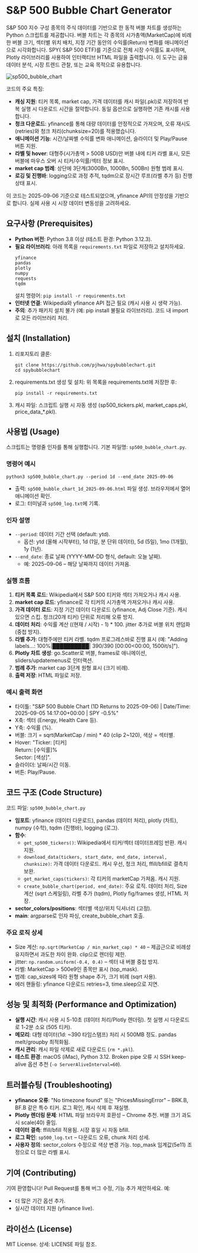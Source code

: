 # S&P 500 Bubble Chart Generator

S&P 500 지수 구성 종목의 주식 데이터를 기반으로 한 동적 버블 차트를 생성하는 Python 스크립트를 제공합니다. 버블 차트는 각 종목의 시가총액(MarketCap)에 비례한 버블 크기, 섹터별 위치 배치, 지정 기간 동안의 수익률(Return) 변화를 애니메이션으로 시각화합니다. SPY( S&P 500 ETF)를 기준으로 전체 시장 수익률도 표시하며, Plotly 라이브러리를 사용하여 인터랙티브 HTML 파일을 출력합니다. 이 도구는 금융 데이터 분석, 시장 트렌드 관찰, 또는 교육 목적으로 유용합니다.

![sp500_bubble_chart](https://github.com/user-attachments/assets/f2d3aa77-54df-4b0c-a3e0-f99163f6465b)

코드의 주요 특징:
- **캐싱 지원**: 티커 목록, market cap, 가격 데이터를 캐시 파일(.pkl)로 저장하여 반복 실행 시 다운로드 시간을 절약합니다. 동일 옵션으로 실행하면 기존 캐시를 사용합니다.
- **청크 다운로드**: yfinance를 통해 대량 데이터를 안정적으로 가져오며, 오류 재시도(retries)와 청크 처리(chunksize=20)를 적용했습니다.
- **애니메이션 기능**: 시간/날짜별 수익률 변화 애니메이션, 슬라이더 및 Play/Pause 버튼 지원.
- **라벨 및 hover**: 대형주(시가총액 > 500B USD)만 버블 내에 티커 라벨 표시, 모든 버블에 마우스 오버 시 티커/수익률/섹터 정보 표시.
- **market cap 범례**: 상단에 3단계(3000Bn, 1000Bn, 500Bn) 원형 범례 표시.
- **로깅 및 진행바**: logging으로 과정 추적, tqdm으로 장시간 루프(라벨 추가 등) 진행 상태 표시.

이 코드는 2025-09-06 기준으로 테스트되었으며, yfinance API의 안정성을 기반으로 합니다. 실제 사용 시 시장 데이터 변동성을 고려하세요.

## 요구사항 (Prerequisites)

- **Python 버전**: Python 3.8 이상 (테스트 환경: Python 3.12.3).
- **필요 라이브러리**: 아래 목록을 `requirements.txt` 파일로 저장하고 설치하세요.
  ```
  yfinance
  pandas
  plotly
  numpy
  requests
  tqdm
  ```
  설치 명령어: `pip install -r requirements.txt`
- **인터넷 연결**: Wikipedia와 yfinance API 접근 필요 (캐시 사용 시 생략 가능).
- **주의**: 추가 패키지 설치 불가 (예: pip install 불필요 라이브러리). 코드 내 import로 모든 라이브러리 처리.

## 설치 (Installation)

1. 리포지토리 클론:
   ```
   git clone https://github.com/pjhwa/spybubblechart.git
   cd spybubblechart
   ```

2. requirements.txt 생성 및 설치:
   위 목록을 requirements.txt에 저장한 후:
   ```
   pip install -r requirements.txt
   ```

3. 캐시 파일: 스크립트 실행 시 자동 생성 (sp500_tickers.pkl, market_caps.pkl, price_data_*.pkl).

## 사용법 (Usage)

스크립트는 명령줄 인자를 통해 실행합니다. 기본 파일명: `sp500_bubble_chart.py`.

### 명령어 예시
```
python3 sp500_bubble_chart.py --period 1d --end_date 2025-09-06
```
- 출력: `sp500_bubble_chart_1d_2025-09-06.html` 파일 생성. 브라우저에서 열어 애니메이션 확인.
- 로그: 터미널과 `sp500_log.txt`에 기록.

### 인자 설명
- `--period`: 데이터 기간 선택 (default: ytd).
  - 옵션: ytd (올해 시작부터), 1d (1일, 분 단위 데이터), 5d (5일), 1mo (1개월), 1y (1년).
- `--end_date`: 종료 날짜 (YYYY-MM-DD 형식, default: 오늘 날짜).
  - 예: 2025-09-06 – 해당 날짜까지 데이터 가져옴.

### 실행 흐름
1. **티커 목록 로드**: Wikipedia에서 S&P 500 티커와 섹터 가져오거나 캐시 사용.
2. **market cap 로드**: yfinance로 각 티커의 시가총액 가져오거나 캐시 사용.
3. **가격 데이터 로드**: 지정 기간 데이터 다운로드 (yfinance, Adj Close 기준). 캐시 있으면 스킵. 청크(20개 티커) 단위로 처리해 오류 방지.
4. **데이터 처리**: 수익률 계산 ((현재 / 시작) - 1) * 100. jitter 추가로 버블 위치 랜덤화 (중첩 방지).
5. **라벨 추가**: 대형주에만 티커 라벨. tqdm 프로그레스바로 진행 표시 (예: "Adding labels...: 100%|██████████| 390/390 [00:00<00:00, 1500it/s]").
6. **Plotly 차트 생성**: go.Scatter로 버블, frames로 애니메이션, sliders/updatemenus로 인터랙션.
7. **범례 추가**: market cap 3단계 원형 표시 (크기 비례).
8. **출력 저장**: HTML 파일로 저장.

### 예시 출력 화면
- 타이틀: "S&P 500 Bubble Chart (1D Returns to 2025-09-06) | Date/Time: 2025-09-05 14:17:00+00:00 | SPY -0.5%"
- X축: 섹터 (Energy, Health Care 등).
- Y축: 수익률 (%).
- 버블: 크기 = sqrt(MarketCap / min) * 40 (clip 2~120), 색상 = 섹터별.
- Hover: "Ticker: [티커]<br>Return: [수익률]%<br>Sector: [색상]".
- 슬라이더: 날짜/시간 이동.
- 버튼: Play/Pause.

## 코드 구조 (Code Structure)

코드 파일: `sp500_bubble_chart.py`

- **임포트**: yfinance (데이터 다운로드), pandas (데이터 처리), plotly (차트), numpy (수학), tqdm (진행바), logging (로그).
- **함수**:
  - `get_sp500_tickers()`: Wikipedia에서 티커/섹터 데이터프레임 반환. 캐시 지원.
  - `download_data(tickers, start_date, end_date, interval, chunksize)`: 가격 데이터 다운로드. 캐시 우선, 청크 처리, ffill/bfill로 결측치 보완.
  - `get_market_caps(tickers)`: 각 티커의 marketCap 가져옴. 캐시 지원.
  - `create_bubble_chart(period, end_date)`: 주요 로직. 데이터 처리, Size 계산 (sqrt 스케일링), 라벨 추가 (tqdm), Plotly fig/frames 생성, HTML 저장.
- **sector_colors/positions**: 섹터별 색상/위치 딕셔너리 (고정).
- **main**: argparse로 인자 파싱, create_bubble_chart 호출.

### 주요 로직 상세
- Size 계산: `np.sqrt(MarketCap / min_market_cap) * 40` – 제곱근으로 비례성 유지하면서 과도한 차이 완화. clip으로 렌더링 제한.
- jitter: `np.random.uniform(-0.4, 0.4)` – 섹터 내 버블 중첩 방지.
- 라벨: MarketCap > 500e9인 종목만 표시 (top_mask).
- 범례: cap_sizes에 따라 원형 shape 추가, 크기 비례 (sqrt 사용).
- 에러 핸들링: yfinance 다운로드 retries=3, time.sleep으로 지연.

## 성능 및 최적화 (Performance and Optimization)

- **실행 시간**: 캐시 사용 시 5-10초 (데이터 처리/Plotly 렌더링). 첫 실행 시 다운로드로 1-2분 소요 (505 티커).
- **메모리**: 대형 데이터(1d: ~390 타임스탬프) 처리 시 500MB 정도. pandas melt/groupby 최적화됨.
- **캐시 관리**: 캐시 파일 삭제로 새로 다운로드 (`rm *.pkl`).
- **테스트 환경**: macOS (iMac), Python 3.12. Broken pipe 오류 시 SSH keep-alive 옵션 추천 (`-o ServerAliveInterval=60`).

## 트러블슈팅 (Troubleshooting)

- **yfinance 오류**: "No timezone found" 또는 "PricesMissingError" – BRK.B, BF.B 같은 특수 티커. 로그 확인, 캐시 삭제 후 재실행.
- **Plotly 렌더링 문제**: HTML 파일 브라우저 호환성 – Chrome 추천. 버블 크기 과도 시 scale(40) 줄임.
- **데이터 결측**: ffill/bfill 적용됨. 시장 휴일 시 자동 bfill.
- **로그 확인**: `sp500_log.txt` – 다운로드 오류, chunk 처리 상세.
- **사용자 정의**: sector_colors 수정으로 색상 변경 가능. top_mask 임계값(5e11) 조정으로 더 많은 라벨 표시.

## 기여 (Contributing)

기여 환영합니다! Pull Request를 통해 버그 수정, 기능 추가 제안하세요. 예:
- 더 많은 기간 옵션 추가.
- 실시간 데이터 지원 (yfinance live).

## 라이선스 (License)

MIT License. 상세: LICENSE 파일 참조.
